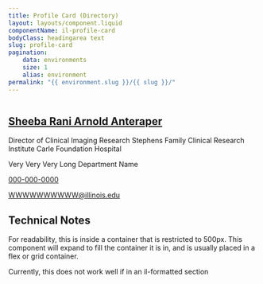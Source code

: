 ```yaml
---
title: Profile Card (Directory)
layout: layouts/component.liquid
componentName: il-profile-card
bodyClass: headingarea text
slug: profile-card
pagination:
    data: environments
    size: 1
    alias: environment
permalink: "{{ environment.slug }}/{{ slug }}/"
---
```

<div class="template-information" data-name="default">
<img src="https://picsum.photos/4608/3072" alt="">
<h2><a href="#">Sheeba Rani Arnold Anteraper</a></h2>
<p>Director of Clinical Imaging Research Stephens Family Clinical Research Institute Carle Foundation Hospital</p>
<p class="il-contact-department">Very Very Very Long Department Name</p>
<p class="il-contact-phone"><a href="#">000-000-0000</a></p>
<p class="il-contact-email"><a href="#">WWWWWWWWWW@illinois.edu</a></p>
</div>

## Technical Notes

For readability, this is inside a container that is restricted to 500px. This component will expand to fill the container it is in, and is usually placed in a flex or grid container. 

Currently, this does not work well if in an il-formatted section

